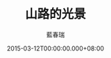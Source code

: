 ---
issue: 112
title: 山路的光景
author: 藍春瑞
date: 2015-03-12T00:00:00.000+08:00
topic: 文史
difficulty: 2
wikidata: Q98095464
wikidata_link: https://www.wikidata.org/wiki/Q98095464
author_wikidata_link: https://www.wikidata.org/wiki/Q98096370
author_wikidata: Q98096370
---